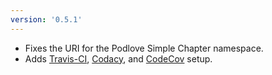 ```yaml
---
version: '0.5.1'
---
```


* Fixes the URI for the Podlove Simple Chapter namespace.
* Adds [Travis-CI](https://travis-ci.org/mpgirro/wien), [Codacy](https://app.codacy.com/project/mpgirro/wien), and [CodeCov](https://codecov.io/gh/mpgirro/wien) setup.
